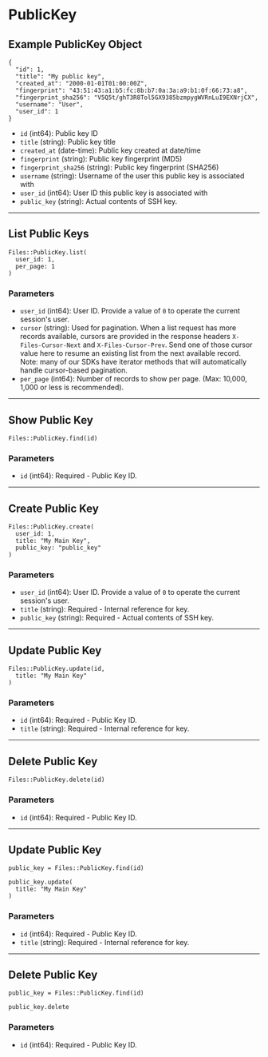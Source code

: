 # PublicKey

## Example PublicKey Object

```
{
  "id": 1,
  "title": "My public key",
  "created_at": "2000-01-01T01:00:00Z",
  "fingerprint": "43:51:43:a1:b5:fc:8b:b7:0a:3a:a9:b1:0f:66:73:a8",
  "fingerprint_sha256": "V5Q5t/ghT3R8Tol5GX9385bzmpygWVRnLuI9EXNrjCX",
  "username": "User",
  "user_id": 1
}
```

* `id` (int64): Public key ID
* `title` (string): Public key title
* `created_at` (date-time): Public key created at date/time
* `fingerprint` (string): Public key fingerprint (MD5)
* `fingerprint_sha256` (string): Public key fingerprint (SHA256)
* `username` (string): Username of the user this public key is associated with
* `user_id` (int64): User ID this public key is associated with
* `public_key` (string): Actual contents of SSH key.


---

## List Public Keys

```
Files::PublicKey.list(
  user_id: 1, 
  per_page: 1
)
```

### Parameters

* `user_id` (int64): User ID.  Provide a value of `0` to operate the current session's user.
* `cursor` (string): Used for pagination.  When a list request has more records available, cursors are provided in the response headers `X-Files-Cursor-Next` and `X-Files-Cursor-Prev`.  Send one of those cursor value here to resume an existing list from the next available record.  Note: many of our SDKs have iterator methods that will automatically handle cursor-based pagination.
* `per_page` (int64): Number of records to show per page.  (Max: 10,000, 1,000 or less is recommended).


---

## Show Public Key

```
Files::PublicKey.find(id)
```

### Parameters

* `id` (int64): Required - Public Key ID.


---

## Create Public Key

```
Files::PublicKey.create(
  user_id: 1, 
  title: "My Main Key", 
  public_key: "public_key"
)
```

### Parameters

* `user_id` (int64): User ID.  Provide a value of `0` to operate the current session's user.
* `title` (string): Required - Internal reference for key.
* `public_key` (string): Required - Actual contents of SSH key.


---

## Update Public Key

```
Files::PublicKey.update(id, 
  title: "My Main Key"
)
```

### Parameters

* `id` (int64): Required - Public Key ID.
* `title` (string): Required - Internal reference for key.


---

## Delete Public Key

```
Files::PublicKey.delete(id)
```

### Parameters

* `id` (int64): Required - Public Key ID.


---

## Update Public Key

```
public_key = Files::PublicKey.find(id)

public_key.update(
  title: "My Main Key"
)
```

### Parameters

* `id` (int64): Required - Public Key ID.
* `title` (string): Required - Internal reference for key.


---

## Delete Public Key

```
public_key = Files::PublicKey.find(id)

public_key.delete
```

### Parameters

* `id` (int64): Required - Public Key ID.
